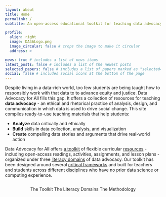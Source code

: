 ```yaml
---
layout: about
title: Home
permalink: /
subtitle: An open-access educational toolkit for teaching data advocacy in higher education settings.

profile:
  align: right
  image: DA4ALogo.png
  image_circular: false # crops the image to make it circular
  address: >

news: true # includes a list of news items
latest_posts: false # includes a list of the newest posts
selected_papers: false # includes a list of papers marked as "selected={true}"
social: false # includes social icons at the bottom of the page
---
```


Despite living in a data-rich world, too few students are being taught how to responsibly work with that data to
to advance equity and justice. Data Advocacy for All fills this gap. It offers a collection of resources for teaching **data advocacy** - an ethical and rhetorical practice of analysis, design, and communication in which data is used to drive social change. This site compiles ready-to-use teaching materials that help students:

- **Analyze** data critically and ethically
- **Build** skills in data collection, analysis, and visualization
- **Create** compelling data stories and arguments that drive real-world action

Data Advocacy for All offers [a toolkit]({{site.baseurl}}/toolkit) of flexible curricular [resources]({{site.baseurl}}/resource-types/) - including open-access readings, activities, assignments, and lesson plans - organized under three [literacy domains]({{site.baseurl}}/literacy-domains/) of data advocacy. Our toolkit has been designed around several [critical frameworks]({{site.baseurl}}/methodology/) and built for teachers and students across different disciplines who have no prior data science or computing experience.

<div style="margin-top: 2em;">
<center>
  <sl-button variant="primary" size="large" outline href="{{ site.baseurl }}/toolkit/"><sl-icon name="wrench-adjustable"></sl-icon> The Toolkit</sl-button>
  <sl-button variant="primary" size="large" outline href="{{ site.baseurl }}/literacy-domains/"><sl-icon name="book"></sl-icon> The Literacy Domains</sl-button>
  <sl-button variant="primary" size="large" outline href="{{ site.baseurl }}/methodology/"><sl-icon name="bar-chart-fill"></sl-icon> The Methodology</sl-button>
</center>
</div>
<br>

<!--
# Our Mission and Framework

Data Advocacy for All defines data advocacy as a deeply ethical and rhetorical practice of integrated analysis, design, and communication in which insights from a dataset are effectively gleaned and conveyed to raise public awareness and drive social change. In attempt to hone students’ abilities to advocate with data in ethical, critical, and persuasive ways, Data Advocacy for All draws on three frameworks: critical data studies, data science, and rhetorical data studies.

<center>
<sl-button variant="primary" size="large" outline href="../about/#Framework"><sl-icon name="layers-fill"></sl-icon> Learn more about our framework</sl-button>
</center>
<br>

# The Literacy Domains

The Data Advocacy for All toolkit is centered around three literacy domains: understanding data, processing data, and persuading with data; each of these three domains includes four subdomains. You can learn more about the three literacy domains of data advocacy on [the overview page](../literacy-domains/)—or you can navigate directly to any domain of interest.

<center>
<sl-button variant="primary" size="large" outline href="../literacy-domains/">Literacy Domains Overview</sl-button><br><br>
<sl-button-group label="Alignment">
  <sl-button variant="primary" size="large" pill outline href="../understanding-data/"><i class="fas fa-brain"></i> Understanding Data</sl-button>
  <sl-button variant="primary" size="large" pill outline href="../processing-data/"><i class="fas fa-cogs"></i> Processing Data</sl-button>
  <sl-button variant="primary" size="large" pill outline href="../persuading-with-data/"><i class="fas fa-chart-line"></i> Persuading with Data</sl-button>
</sl-button-group></center>

<br>
<br>

# The Toolkit

The Data Advocacy for All toolkit is a collection of open-access educational resources for teaching data advocacy in higher educational settings. These resources have been curated by the Data Advocacy for All team in order to enhance student abilities to inquire with data, communicate with data, and deploy data for social advocacy. The toolkit includes open-access readings, assignments, activities, and other teaching resources.

<center>
<sl-button variant="primary" size="large" outline href="../toolkit/"><sl-icon name="wrench-adjustable"></sl-icon> Go to the Toolkit</sl-button>
</center>

<br>
<br>

Data Advocacy for All is a <a href="https://www.cu.edu/oaa/academic-innovation-programs/cu-next-award">CU Next Award Grant project</a> that has been realized by a team of digital rhetoric and digital humanities faculty at CU Boulder and Denver in concert with CU Boulder’s Center for Research Data and Digital Scholarship (CRDDS).
-->

